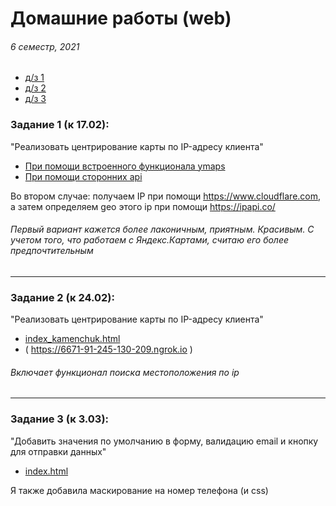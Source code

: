 # Домашние работы (web)
###### 6 семестр, 2021

+ [д/з 1](https://github.com/victorioustone/web_6/edit/main/README.md#задание-1-к-1702)
+ [д/з 2](https://github.com/victorioustone/web_6/edit/main/README.md#задание-2-к-2402)
+ [д/з 3](https://github.com/victorioustone/web_6/edit/main/README.md#задание-3-к-303)

### Задание 1 (к 17.02):
"Реализовать центрирование карты по IP-адресу клиента"
  * [При помощи встроенного функционала ymaps](hw_1/map_ya.html) 
  * [При помощи сторонних api](hw_1/map_api's.html)  

Во втором случае: получаем IP при помощи https://www.cloudflare.com, а затем определяем geo этого ip при помощи https://ipapi.co/

###### _Первый вариант кажется более лаконичным, приятным. Красивым. С учетом того, что работаем с Яндекс.Картами, считаю его более предпочтительным_

--------------------------------------

### Задание 2 (к 24.02):
"Реализовать центрирование карты по IP-адресу клиента"
  * [index_kamenchuk.html](hw_2/index_kamenchuk.html) 
  * ( https://6671-91-245-130-209.ngrok.io )

###### _Включает функционал поиска местоположения по ip_

--------------------------------------

### Задание 3 (к 3.03):
"Добавить значения по умолчанию в форму, валидацию email и кнопку для отправки данных"
  * [index.html](hw_3/index.html) 

Я также добавила маскирование на номер телефона (и css)

